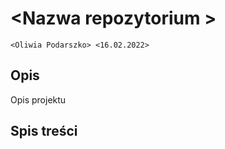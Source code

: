# \<Nazwa repozytorium  >

`<Oliwia Podarszko> <16.02.2022>`

## Opis

Opis projektu

## Spis treści
